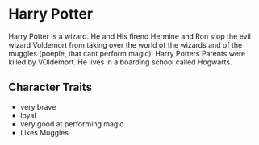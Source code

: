 # Harry Potter

Harry Potter is a wizard.
He and His firend Hermine and Ron stop the evil wizard Voldemort from taking over the world of the wizards and of the muggles (poeple, that cant perform magic).
Harry Potters Parents were killed by VOldemort.
He lives in a boarding school called Hogwarts.

## Character Traits
- very brave
- loyal
- very good at performing magic
- Likes Muggles